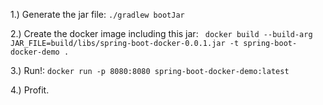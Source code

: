 1.) Generate the jar file:
`./gradlew bootJar`

2.) Create the docker image including this jar:
` docker build --build-arg JAR_FILE=build/libs/spring-boot-docker-0.0.1.jar -t spring-boot-docker-demo .`

3.) Run!:
`docker run -p 8080:8080 spring-boot-docker-demo:latest`

4.) Profit.